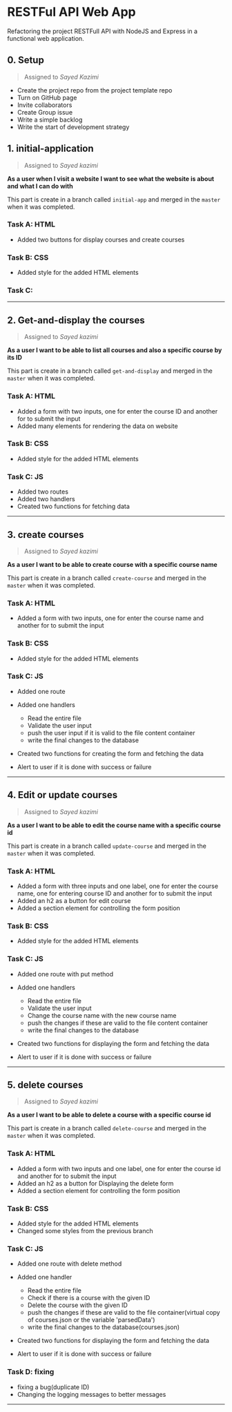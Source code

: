 # RESTFul API Web App

Refactoring the project RESTFull API with NodeJS and Express in a functional web application.

## 0. Setup

> Assigned to _Sayed Kazimi_

- Create the project repo from the project template repo
- Turn on GitHub page
- Invite collaborators
- Create Group issue
- Write a simple backlog
- Write the start of development strategy

## 1. initial-application

> Assigned to _Sayed kazimi_

**As a user when I visit a website I want to see what the website is about and what I can do with**

This part is create in a branch called `initial-app` and merged in the `master` when it was completed.

### Task A: HTML

- Added two buttons for display courses and create courses

### Task B: CSS

- Added style for the added HTML elements

### Task C:

---

## 2. Get-and-display the courses

> Assigned to _Sayed kazimi_

**As a user I want to be able to list all courses and also a specific course by its ID**

This part is create in a branch called `get-and-display` and merged in the `master` when it was completed.

### Task A: HTML

- Added a form with two inputs, one for enter the course ID and another for to submit the input
- Added many elements for rendering the data on website

### Task B: CSS

- Added style for the added HTML elements

### Task C: JS

- Added two routes
- Added two handlers
- Created two functions for fetching data

---

## 3. create courses

> Assigned to _Sayed kazimi_

**As a user I want to be able to create course with a specific course name**

This part is create in a branch called `create-course` and merged in the `master` when it was completed.

### Task A: HTML

- Added a form with two inputs, one for enter the course name and another for to submit the input

### Task B: CSS

- Added style for the added HTML elements

### Task C: JS

- Added one route
- Added one handlers

  - Read the entire file
  - Validate the user input
  - push the user input if it is valid to the file content container
  - write the final changes to the database

- Created two functions for creating the form and fetching the data
- Alert to user if it is done with success or failure

---

## 4. Edit or update courses

> Assigned to _Sayed kazimi_

**As a user I want to be able to edit the course name with a specific course id**

This part is create in a branch called `update-course` and merged in the `master` when it was completed.

### Task A: HTML

- Added a form with three inputs and one label, one for enter the course name, one for entering course ID and another for to submit the input
- Added an h2 as a button for edit course
- Added a section element for controlling the form position

### Task B: CSS

- Added style for the added HTML elements

### Task C: JS

- Added one route with put method
- Added one handlers

  - Read the entire file
  - Validate the user input
  - Change the course name with the new course name
  - push the changes if these are valid to the file content container
  - write the final changes to the database

- Created two functions for displaying the form and fetching the data
- Alert to user if it is done with success or failure

---

## 5. delete courses

> Assigned to _Sayed kazimi_

**As a user I want to be able to delete a course with a specific course id**

This part is create in a branch called `delete-course` and merged in the `master` when it was completed.

### Task A: HTML

- Added a form with two inputs and one label, one for enter the course id and another for to submit the input
- Added an h2 as a button for Displaying the delete form
- Added a section element for controlling the form position

### Task B: CSS

- Added style for the added HTML elements
- Changed some styles from the previous branch

### Task C: JS

- Added one route with delete method
- Added one handler

  - Read the entire file
  - Check if there is a course with the given ID
  - Delete the course with the given ID
  - push the changes if these are valid to the file container(virtual copy of courses.json or the variable 'parsedData')
  - write the final changes to the database(courses.json)

- Created two functions for displaying the form and fetching the data
- Alert to user if it is done with success or failure

### Task D: fixing

- fixing a bug(duplicate ID)
- Changing the logging messages to better messages

---
